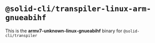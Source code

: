 # `@solid-cli/transpiler-linux-arm-gnueabihf`

This is the **armv7-unknown-linux-gnueabihf** binary for `@solid-cli/transpiler`
